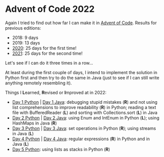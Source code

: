 # Advent of Code 2022

Again I tried to find out how far I can make it in [Advent of Code](https://adventofcode.com/2022/). Results for previous editions:
* 2018: 9 days
* 2019: 13 days
* [2020](https://github.com/Leftfish/Advent-of-Code-2020): 25 days for the first time!
* [2021](https://github.com/Leftfish/Advent-of-Code-2021): 25 days for the second time!

Let's see if I can do it three times in a row...

At least during the first couple of days, I intend to implement the solution in Python first and then try to do the same in Java (just to see if I can still write anything remotely resembling it).

Things I **L**earned, **R**evised or **I**mproved at in 2022:

* [Day 1 Python](01/d01.py) | [Day 1 Java](01/Day01.java): debugging stupid mistakes (**R**) and not using list comprehensions to improve readability (**R**) in Python; reading a text file with BufferedReader (**L**) and sorting with Collections.sort (**L**) in Java
* [Day 2 Python](02/d02.py) | [Day 2 Java](02/Day02.java): using Enum and IntEnum in Python (**L**); using HashMaps in Java (**R**)
* [Day 3 Python](03/d03.py) | [Day 3 Java](03/Day03.java): set operations in Python (**R**); using streams in Java (**L**)
* [Day 4 Python](04/d04.py) | [Day 4 Java](04/Day04.java): regular expressions (**R**) in Python and in Java (**L**)
* [Day 5 Python](05/d05.py): using lists as stacks in Python (**R**)